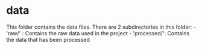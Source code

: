 # data
This folder contains the data files. There are 2 subdirectories in this folder:
	- 'raw/' :	Contains the raw data used in the project
	- 'processed/':	Contains the data that has been processed
